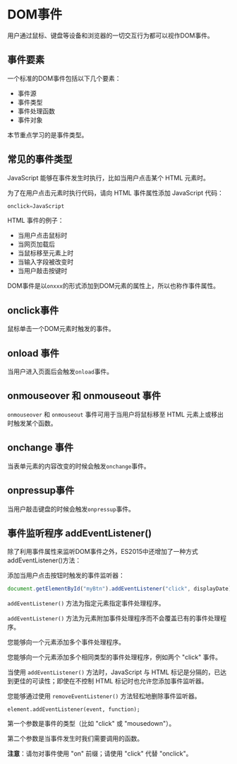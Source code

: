 # DOM事件

用户通过鼠标、键盘等设备和浏览器的一切交互行为都可以视作DOM事件。

## 事件要素

一个标准的DOM事件包括以下几个要素：

* 事件源
* 事件类型
* 事件处理函数
* 事件对象

本节重点学习的是事件类型。

## 常见的事件类型

JavaScript 能够在事件发生时执行，比如当用户点击某个 HTML 元素时。

为了在用户点击元素时执行代码，请向 HTML 事件属性添加 JavaScript 代码：

```js
onclick=JavaScript
```

HTML 事件的例子：

- 当用户点击鼠标时
- 当网页加载后
- 当鼠标移至元素上时
- 当输入字段被改变时
- 当用户敲击按键时

DOM事件是以`onxxx`的形式添加到DOM元素的属性上，所以也称作事件属性。

## onclick事件

鼠标单击一个DOM元素时触发的事件。

## onload 事件

当用户进入页面后会触发`onload`事件。

## onmouseover 和 onmouseout 事件

`onmouseover` 和 `onmouseout` 事件可用于当用户将鼠标移至 HTML 元素上或移出时触发某个函数。

## onchange 事件

当表单元素的内容改变的时候会触发`onchange`事件。

## onpressup事件

当用户敲击键盘的时候会触发`onpressup`事件。

## 事件监听程序 addEventListener() 

除了利用事件属性来监听DOM事件之外，ES2015中还增加了一种方式 addEventListener()方法：

添加当用户点击按钮时触发的事件监听器：

```js
document.getElementById("myBtn").addEventListener("click", displayDate);
```

`addEventListener()` 方法为指定元素指定事件处理程序。

`addEventListener()` 方法为元素附加事件处理程序而不会覆盖已有的事件处理程序。

您能够向一个元素添加多个事件处理程序。

您能够向一个元素添加多个相同类型的事件处理程序，例如两个 "click" 事件。

当使用 `addEventListener()` 方法时，JavaScript 与 HTML 标记是分隔的，已达到更佳的可读性；即使在不控制 HTML 标记时也允许您添加事件监听器。

您能够通过使用 `removeEventListener()` 方法轻松地删除事件监听器。

```
element.addEventListener(event, function);
```

第一个参数是事件的类型（比如 "click" 或 "mousedown"）。

第二个参数是当事件发生时我们需要调用的函数。

**注意**：请勿对事件使用 "on" 前缀；请使用 "click" 代替 "onclick"。